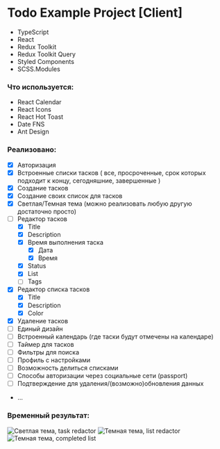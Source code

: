 # Todo Example Project [Client]


- TypeScript
- React
- Redux Toolkit
- Redux Toolkit Query
- Styled Components
- SCSS.Modules


### Что используется:

- React Calendar
- React Icons
- React Hot Toast
- Date FNS
- Ant Design

### Реализовано:
- [X] Авторизация
- [X] Встроенные списки тасков
  ( все, просроченные, срок которых подходит к концу, сегодняшние, завершенные )
- [X] Создание тасков
- [X] Создание своих список для тасков
- [X] Светлая/Темная тема (можно реализовать любую другую достаточно просто)
- [ ] Редактор тасков 
  - [X] Title
  - [X] Description
  - [X] Время выполнения таска
    - [X] Дата
    - [X] Время
  - [X] Status
  - [X] List
  - [ ] Tags
- [X] Редактор списка тасков
  - [X] Title
  - [X] Description
  - [X] Color
- [X] Удаление тасков
- [ ] Единый дизайн
- [ ] Встроенный календарь (где таски будут отмечены на календаре)
- [ ] Таймер для тасков
- [ ] Фильтры для поиска
- [ ] Профиль с настройками
- [ ] Возможность делиться списками
- [ ] Способы авторизации через социальные сети (passport)
- [ ] Подтверждение для удаления/(возможно)обновления данных
- ...

### Временный результат:
![Светлая тема, task redactor](https://sun9-53.userapi.com/impg/rmOM-kilIqfECWZMckc0qbpRIwwLYYe5VUuEOw/G7-ZAPfJP9A.jpg?size=1413x1001&quality=95&sign=66646cb8f9d2c8c7af50699568c0ccf4&type=album)
![Темная тема, list redactor](https://sun9-69.userapi.com/impg/tEzkGLOs86KIYI9EwOnpX9kfIIHf_eZlufEvEw/HYMcC9Oguuc.jpg?size=1365x995&quality=95&sign=a4f5d27a4f871bc3a4abed2f7802cf72&type=album)
![Темная тема, completed list](https://sun9-79.userapi.com/impg/vARpptGRIV_X8BRln5L14iDD1NNXA4yKwn10rQ/CYKcjjofCp8.jpg?size=1445x1001&quality=95&sign=fb9486567fa8591c56f4248ccf2c50ce&type=album)